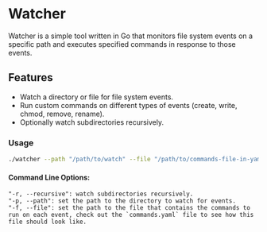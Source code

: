 # Watcher

Watcher is a simple tool written in Go that monitors file system events on a specific path and executes specified commands in response to those events.

## Features

- Watch a directory or file for file system events.
- Run custom commands on different types of events (create, write, chmod, remove, rename).
- Optionally watch subdirectories recursively.

### Usage

```bash
./watcher --path "/path/to/watch" --file "/path/to/commands-file-in-yaml-format" -r
```

#### Command Line Options:
    "-r, --recursive": watch subdirectories recursively.
    "-p, --path": set the path to the directory to watch for events.
    "-f, --file": set the path to the file that contains the commands to run on each event, check out the `commands.yaml` file to see how this file should look like.
